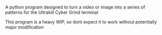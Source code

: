 A python program designed to turn a video or image into a series of patterns for the Ultrakill Cyber Grind terminal

This program is a heavy WIP, so dont expect it to work without potentially major modification
